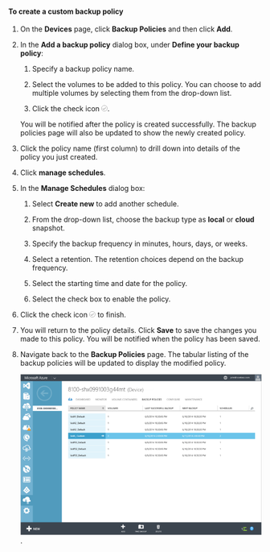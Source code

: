 <!--author=SharS last changed: 9/15/15-->

#### To create a custom backup policy

1. On the **Devices** page, click **Backup Policies** and then click **Add**.

2. In the **Add a backup policy** dialog box, under **Define your backup policy**:

    1. Specify a backup policy name.

    2. Select the volumes to be added to this policy. You can choose to add multiple volumes by selecting them from the drop-down list.

    3. Click the check icon ![check icon](./media/storsimple-add-backup-policy/HCS_CheckIcon-include.png).

     You will be notified after the policy is created successfully. The backup policies page will also be updated to show the newly created policy.

4. Click the policy name (first column) to drill down into details of the policy you just created.

5. Click **manage schedules**.

6. In the **Manage Schedules** dialog box:

    1. Select **Create new** to add another schedule.

    2. From the drop-down list, choose the backup type as **local** or **cloud** snapshot.

    3. Specify the backup frequency in minutes, hours, days, or weeks.

    4. Select a retention. The retention choices depend on the backup frequency.
 
    5. Select the starting time and date for the policy.

    6. Select the check box to enable the policy.

7. Click the check icon ![check icon](./media/storsimple-add-backup-policy/HCS_CheckIcon-include.png) to finish.

8. You will return to the policy details. Click **Save** to save the changes you made to this policy. You will be notified when the policy has been saved.

9. Navigate back to the **Backup Policies** page. The tabular listing of the backup policies will be updated to display the modified policy.

    ![Custom backup policy](./media/storsimple-create-custom-backup-policy/HCS_CustomBackupPolicyM-include.png).


